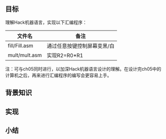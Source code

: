 

## 目标

理解Hack机器语言，实现以下汇编程序：

| 文件名  | 备注 |
| ----- | ----- |
| fill/Fill.asm | 通过任意按键控制屏幕变黑/白 |
| mult/mult.asm | 实现R2=R0*R1 |

注：可与ch05同时进行，以加深Hack机器语言设计的理解。在设计完ch05中的计算机之后，再来进行汇编程序的编写会更容易上手。


## 背景知识


## 实现


## 小结